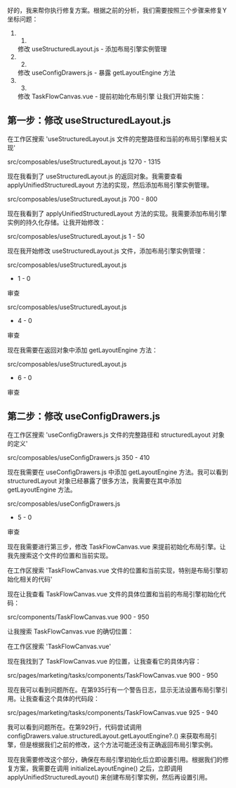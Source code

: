 好的，我来帮你执行修复方案。根据之前的分析，我们需要按照三个步骤来修复Y坐标问题：

1. 1.
   修改 useStructuredLayout.js - 添加布局引擎实例管理
2. 2.
   修改 useConfigDrawers.js - 暴露 getLayoutEngine 方法
3. 3.
   修改 TaskFlowCanvas.vue - 提前初始化布局引擎
让我们开始实施：

## 第一步：修改 useStructuredLayout.js

在工作区搜索 'useStructuredLayout.js 文件的完整路径和当前的布局引擎相关实现'

src/composables/useStructuredLayout.js 1270 - 1315

现在我看到了 useStructuredLayout.js 的返回对象。我需要查看 applyUnifiedStructuredLayout 方法的实现，然后添加布局引擎实例管理。

src/composables/useStructuredLayout.js 700 - 800

现在我看到了 applyUnifiedStructuredLayout 方法的实现。我需要添加布局引擎实例的持久化存储。让我开始修改：

src/composables/useStructuredLayout.js 1 - 50

现在我开始修改 useStructuredLayout.js 文件，添加布局引擎实例管理：

src/composables/useStructuredLayout.js

+ 1 - 0

审查

src/composables/useStructuredLayout.js

+ 4 - 0

审查

现在我需要在返回对象中添加 getLayoutEngine 方法：

src/composables/useStructuredLayout.js

+ 6 - 0

审查

## 第二步：修改 useConfigDrawers.js

在工作区搜索 'useConfigDrawers.js 文件的完整路径和 structuredLayout 对象的定义'

src/composables/useConfigDrawers.js 350 - 410

现在我需要在 useConfigDrawers.js 中添加 getLayoutEngine 方法。我可以看到 structuredLayout 对象已经暴露了很多方法，我需要在其中添加 getLayoutEngine 方法。

src/composables/useConfigDrawers.js

+ 5 - 0

审查

现在我需要进行第三步，修改 TaskFlowCanvas.vue 来提前初始化布局引擎。让我先搜索这个文件的位置和当前实现。

在工作区搜索 'TaskFlowCanvas.vue 文件的位置和当前实现，特别是布局引擎初始化相关的代码'

现在让我查看 TaskFlowCanvas.vue 文件的具体位置和当前的布局引擎初始化代码：

src/components/TaskFlowCanvas.vue 900 - 950

让我搜索 TaskFlowCanvas.vue 的确切位置：

在工作区搜索 'TaskFlowCanvas\.vue'

现在我找到了 TaskFlowCanvas.vue 的位置，让我查看它的具体内容：

src/pages/marketing/tasks/components/TaskFlowCanvas.vue 900 - 950

现在我可以看到问题所在。在第935行有一个警告日志，显示无法设置布局引擎引用。让我查看这个具体的代码段：

src/pages/marketing/tasks/components/TaskFlowCanvas.vue 925 - 940

我可以看到问题所在。在第929行，代码尝试调用 configDrawers.value.structuredLayout.getLayoutEngine?.() 来获取布局引擎，但是根据我们之前的修改，这个方法可能还没有正确返回布局引擎实例。

现在我需要修改这个部分，确保在布局引擎初始化后立即设置引用。根据我们的修复方案，我需要在调用 initializeLayoutEngine() 之后，立即调用 applyUnifiedStructuredLayout() 来创建布局引擎实例，然后再设置引用。